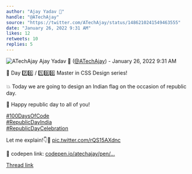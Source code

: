 ```yaml
---
author: "Ajay Yadav 🎯"
handle: "@ATechAjay"
source: "https://twitter.com/ATechAjay/status/1486210241549463555"
date: "January 26, 2022 9:31 AM"
likes: 12
retweets: 10
replies: 5
---
```

![ATechAjay](https://pbs.twimg.com/profile_images/1485567675111981057/mLsrcZdB_normal.jpg)
Ajay Yadav 🎯 ([@ATechAjay](https://twitter.com/ATechAjay)) - January 26, 2022 9:31 AM

💚 Day 7️⃣0️⃣ / 1️⃣0️⃣0️⃣ Master in CSS Design series!

💥 Today we are going to design an Indian flag on the occasion of republic day.

🎉 Happy republic day to all of you!

[#100DaysOfCode](https://twitter.com/hashtag/100DaysOfCode)  
[#RepublicDayIndia](https://twitter.com/hashtag/RepublicDayIndia)  
[#RepublicDayCelebration](https://twitter.com/hashtag/RepublicDayCelebration)  

Let me explain!👇🧵 [pic.twitter.com/rQS15AXdnc](https://twitter.com/ATechAjay/status/1486210241549463555/video/1)

💚 codepen link:
[codepen.io/atechajay/pen/…](https://codepen.io/atechajay/pen/XWzWoQr)

[Thread link](https://twitter.com/ATechAjay/status/1486210241549463555)